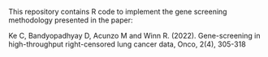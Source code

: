 This repository contains R code to implement the gene screening methodology presented in the paper:

Ke C, Bandyopadhyay D, Acunzo M and Winn R. (2022). Gene-screening in high-throughput right-censored lung cancer data, Onco, 2(4), 305-318
